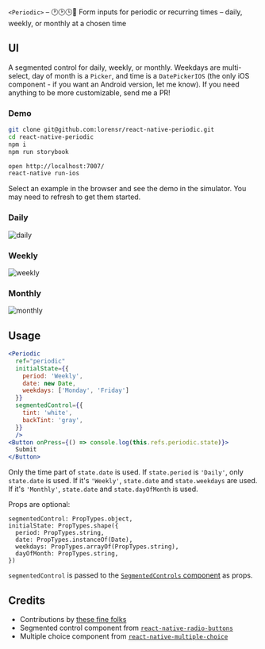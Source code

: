 `<Periodic>` – 🕐🕑🕒📆 Form inputs for periodic or recurring times – daily, weekly, or monthly at a chosen time

## UI

A segmented control for daily, weekly, or monthly. Weekdays are multi-select, day of month is a `Picker`, and time is a `DatePickerIOS` (the only iOS component - if you want an Android version, let me know). If you need anything to be more customizable, send me a PR!

### Demo

```sh
git clone git@github.com:lorensr/react-native-periodic.git
cd react-native-periodic
npm i
npm run storybook
```

```sh
open http://localhost:7007/
react-native run-ios
```

Select an example in the browser and see the demo in the simulator. You may need to refresh to get them started.

### Daily

![daily](https://www.dropbox.com/s/09xps36evb22ynq/Screenshot%202016-08-28%2014.49.20.png?raw=1)

### Weekly

![weekly](https://www.dropbox.com/s/rayw2z2qq0ghuxq/Screenshot%202016-08-28%2014.52.23.png?raw=1)

### Monthly

![monthly](https://www.dropbox.com/s/nxd0v75u8z9gofl/Screenshot%202016-08-28%2014.53.26.png?raw=1)

## Usage

```jsx
<Periodic
  ref="periodic"
  initialState={{
    period: 'Weekly',
    date: new Date,
    weekdays: ['Monday', 'Friday']
  }}
  segmentedControl={{
    tint: 'white',
    backTint: 'gray',
  }}
  />
<Button onPress={() => console.log(this.refs.periodic.state)}>
  Submit
</Button>
```

Only the time part of `state.date` is used. If `state.period` is `'Daily'`, only `state.date` is used. If it's `'Weekly'`, `state.date` and `state.weekdays` are used. If it's `'Monthly'`, `state.date` and `state.dayOfMonth` is used.

Props are optional:

```
segmentedControl: PropTypes.object,
initialState: PropTypes.shape({
  period: PropTypes.string,
  date: PropTypes.instanceOf(Date),
  weekdays: PropTypes.arrayOf(PropTypes.string),
  dayOfMonth: PropTypes.string,
})
```

`segmentedControl` is passed to the [`SegmentedControls` component](https://github.com/ArnaudRinquin/react-native-radio-buttons#full-javascript-segmentedcontrols-clone) as props.

## Credits

- Contributions by [these fine folks](https://github.com/lorensr/react-payment/graphs/contributors)
- Segmented control component from [`react-native-radio-buttons`](https://github.com/ArnaudRinquin/react-native-radio-buttons)
- Multiple choice component from [`react-native-multiple-choice`](https://github.com/d-a-n/react-native-multiple-choice)
